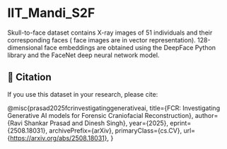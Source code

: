 # IIT_Mandi_S2F
Skull-to-face dataset contains X-ray images of 51 individuals and their corresponding faces ( face images are in vector representation). 128-dimensional face embeddings are obtained using the DeepFace Python library and the FaceNet deep neural network model.
## 📖 Citation

If you use this dataset in your research, please cite:

@misc{prasad2025fcrinvestigatinggenerativeai,
      title={FCR: Investigating Generative AI models for Forensic Craniofacial Reconstruction}, 
      author={Ravi Shankar Prasad and Dinesh Singh},
      year={2025},
      eprint={2508.18031},
      archivePrefix={arXiv},
      primaryClass={cs.CV},
      url={https://arxiv.org/abs/2508.18031}, 
}
